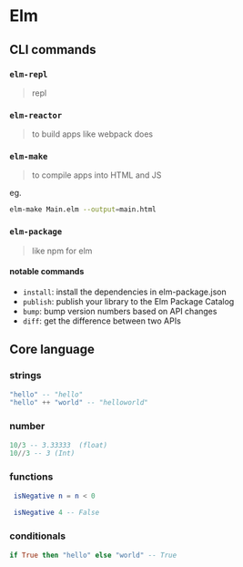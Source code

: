 # Elm


## CLI commands

### `elm-repl` 
> repl


### `elm-reactor` 
> to build apps like webpack does


### `elm-make` 
> to compile apps into HTML and JS

eg.
```sh
elm-make Main.elm --output=main.html
```

### `elm-package`
> like npm for elm

#### notable commands

- `install`: install the dependencies in elm-package.json
- `publish`: publish your library to the Elm Package Catalog
- `bump`: bump version numbers based on API changes
- `diff`: get the difference between two APIs

## Core language

### strings
```elm
"hello" -- "hello"
"hello" ++ "world" -- "helloworld"
```

### number
```elm
10/3 -- 3.33333  (float)
10//3 -- 3 (Int)
```

### functions
```elm
 isNegative n = n < 0
 
 isNegative 4 -- False
```

### conditionals
```elm
if True then "hello" else "world" -- True
```